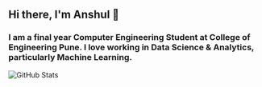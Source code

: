 ## Hi there, I'm Anshul 👋
### I am a final year Computer Engineering Student at College of Engineering Pune. I love working in Data Science & Analytics, particularly Machine Learning.

![GitHub Stats](https://github-readme-stats.vercel.app/api?username=anshul-kulkarni&theme=radical)
